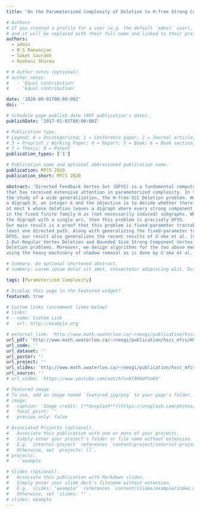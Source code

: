 ```yaml
---
title: 'On the Parameterized Complexity of Deletion to H-free Strong Components'

# Authors
# If you created a profile for a user (e.g. the default `admin` user), write the username (folder name) here
# and it will be replaced with their full name and linked to their profile.
authors:
  - admin
  - M S Ramanujan
  - Saket Saurabh
  - Roohani Sharma

# # Author notes (optional)
# author_notes:
#   - 'Equal contribution'
#   - 'Equal contribution'

date: '2020-08-01T00:00:00Z'
doi: ''

# Schedule page publish date (NOT publication's date).
publishDate: '2017-01-01T00:00:00Z'

# Publication type.
# Legend: 0 = Uncategorized; 1 = Conference paper; 2 = Journal article;
# 3 = Preprint / Working Paper; 4 = Report; 5 = Book; 6 = Book section;
# 7 = Thesis; 8 = Patent
publication_types: ['1']

# Publication name and optional abbreviated publication name.
publication: MFCS 2020
publication_short: MFCS 2020

abstract: 'Directed Feedback Vertex Set (DFVS) is a fundamental computational problem
that has received extensive attention in parameterized complexity. In this paper, we initiate
the study of a wide generalization, the H-free SCC Deletion problem. Here, one is given
a digraph D, an integer k and the objective is to decide whether there is a vertex set of size
at most k whose deletion leaves a digraph where every strong component excludes graphs
in the fixed finite family H as (not necessarily induced) subgraphs. When H comprises only
the digraph with a single arc, then this problem is precisely DFVS.
Our main result is a proof that this problem is fixed-parameter tractable parameterized by the size of the deletion set if H only contains rooted graphs or if H contains at
least one directed path. Along with generalizing the fixed-parameter tractability result for
DFVS, our result also generalizes the recent results of G¨oke et al. [CIAC 2019] for the
1-Out-Regular Vertex Deletion and Bounded Size Strong Component Vertex
Deletion problems. Moreover, we design algorithms for the two above mentioned problems, whose running times are better and match with the best bounds for DFVS, without
using the heavy machinery of shadow removal as is done by G¨oke et al. [CIAC 2019].'

# Summary. An optional shortened abstract.
# summary: Lorem ipsum dolor sit amet, consectetur adipiscing elit. Duis posuere tellus ac convallis placerat. Proin tincidunt magna sed ex sollicitudin condimentum.

tags: [Parameterized Complexity]

# Display this page in the Featured widget?
featured: true

# Custom links (uncomment lines below)
# links:
# - name: Custom Link
#   url: http://example.org

# external_link: 'http://www.math.uwaterloo.ca/~rneogi/publication/hscc_mfcs/HSCC_MFCS.pdf'
url_pdf: 'http://www.math.uwaterloo.ca/~rneogi/publication/hscc_mfcs/HSCC_MFCS.pdf'
url_code: ''
url_dataset: ''
url_poster: ''
url_project: ''
url_slides: 'http://www.math.uwaterloo.ca/~rneogi/publication/hscc_mfcs/HSCC_MFCS_slides.pdf'
url_source: ''
# url_video: 'https://www.youtube.com/watch?v=8l8HmUPVoK4'

# Featured image
# To use, add an image named `featured.jpg/png` to your page's folder.
# image:
#   caption: 'Image credit: [**Unsplash**](https://unsplash.com/photos/pLCdAaMFLTE)'
#   focal_point: ''
#   preview_only: false

# Associated Projects (optional).
#   Associate this publication with one or more of your projects.
#   Simply enter your project's folder or file name without extension.
#   E.g. `internal-project` references `content/project/internal-project/index.md`.
#   Otherwise, set `projects: []`.
# projects:
#   - example

# Slides (optional).
#   Associate this publication with Markdown slides.
#   Simply enter your slide deck's filename without extension.
#   E.g. `slides: "example"` references `content/slides/example/index.md`.
#   Otherwise, set `slides: ""`.
# slides: example
---
```


<!-- {{% callout note %}}
Click the _Cite_ button above to demo the feature to enable visitors to import publication metadata into their reference management software.
{{% /callout %}}

{{% callout note %}}
Create your slides in Markdown - click the _Slides_ button to check out the example.
{{% /callout %}}

Supplementary notes can be added here, including [code, math, and images](https://wowchemy.com/docs/writing-markdown-latex/). -->
